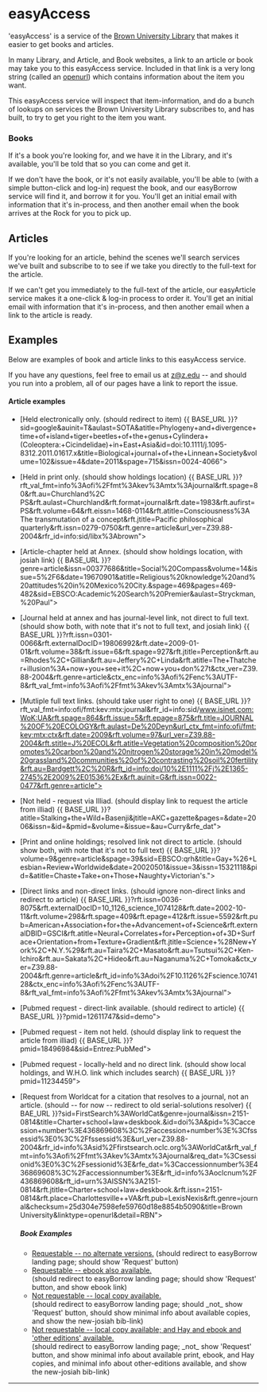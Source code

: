 easyAccess
==========

'easyAccess' is a service of the [Brown University Library][BUL] that makes it easier to get books and articles.

In many Library, and Article, and Book websites, a link to an article or book may take you to this easyAccess service. Included in that link is a very long string (called an [openurl][openurl]) which contains information about the item you want.

This easyAccess service will inspect that item-information, and do a bunch of lookups on services the Brown University Library subscribes to, and has built, to try to get you right to the item you want.


### Books

If it's a book you're looking for, and we have it in the Library, and it's available, you'll be told that so you can come and get it.

If we don't have the book, or it's not easily available, you'll be able to (with a simple button-click and log-in) request the book, and our easyBorrow service will find it, and borrow it for you. You'll get an initial email with information that it's in-process, and then another email when the book arrives at the Rock for you to pick up.


## Articles

If you're looking for an article, behind the scenes we'll search services we've built and subscribe to to see if we take you directly to the full-text for the article.

If we can't get you immediately to the full-text of the article, our easyArticle service makes it a one-click & log-in process to order it. You'll get an initial email with information that it's in-process, and then another email when a link to the article is ready.


[BUL]: https://library.brown.edu/
[openurl]: https://en.wikipedia.org/wiki/OpenURL


## Examples

Below are examples of book and article links to this easyAccess service.

If you have any questions, feel free to email us at z@z.edu -- and should you run into a problem, all of our pages have a link to report the issue.


#### Article examples

- [Held electronically only. (should redirect to item)
{{ BASE_URL }}?sid=google&auinit=T&aulast=SOTA&atitle=Phylogeny+and+divergence+time+of+island+tiger+beetles+of+the+genus+Cylindera+(Coleoptera:+Cicindelidae)+in+East+Asia&id=doi:10.1111/j.1095-8312.2011.01617.x&title=Biological+journal+of+the+Linnean+Society&volume=102&issue=4&date=2011&spage=715&issn=0024-4066">

- [Held in print only. (should show holdings location)
{{ BASE_URL }}?rft_val_fmt=info%3Aofi%2Ffmt%3Akev%3Amtx%3Ajournal&rft.spage=80&rft.au=Churchland%2C PS&rft.aulast=Churchland&rft.format=journal&rft.date=1983&rft.aufirst=PS&rft.volume=64&rft.eissn=1468-0114&rft.atitle=Consciousness%3A The transmutation of a concept&rft.jtitle=Pacific philosophical quarterly&rft.issn=0279-0750&rft.genre=article&url_ver=Z39.88-2004&rfr_id=info:sid/libx%3Abrown">

- [Article-chapter held at Annex. (should show holdings location, with josiah link)
{{ BASE_URL }}?genre=article&issn=00377686&title=Social%20Compass&volume=14&issue=5%2F6&date=19670901&atitle=Religious%20knowledge%20and%20attitudes%20in%20Mexico%20City.&spage=469&pages=469-482&sid=EBSCO:Academic%20Search%20Premier&aulast=Stryckman,%20Paul">

- [Journal held at annex and has journal-level link, not direct to full text. (should show both, with note that it's not to full text, and josiah link)
{{ BASE_URL }}?rft.issn=0301-0066&rft.externalDocID=19806992&rft.date=2009-01-01&rft.volume=38&rft.issue=6&rft.spage=927&rft.jtitle=Perception&rft.au=Rhodes%2C+Gillian&rft.au=Jeffery%2C+Linda&rft.atitle=The+Thatcher+illusion%3A+now+you+see+it%2C+now+you+don%27t&ctx_ver=Z39.88-2004&rft.genre=article&ctx_enc=info%3Aofi%2Fenc%3AUTF-8&rft_val_fmt=info%3Aofi%2Ffmt%3Akev%3Amtx%3Ajournal">

- [Mutliple full text links. (should take user right to one)
{{ BASE_URL }}?rft_val_fmt=info:ofi/fmt:kev:mtx:journal&rfr_id=info:sid/www.isinet.com:WoK:UA&rft.spage=864&rft.issue=5&rft.epage=875&rft.title=JOURNAL%20OF%20ECOLOGY&rft.aulast=De%20Deyn&url_ctx_fmt=info:ofi/fmt:kev:mtx:ctx&rft.date=2009&rft.volume=97&url_ver=Z39.88-2004&rft.stitle=J%20ECOL&rft.atitle=Vegetation%20composition%20promotes%20carbon%20and%20nitrogen%20storage%20in%20model%20grassland%20communities%20of%20contrasting%20soil%20fertility&rft.au=Bardgett%2C%20R&rft_id=info:doi/10%2E1111%2Fj%2E1365-2745%2E2009%2E01536%2Ex&rft.auinit=G&rft.issn=0022-0477&rft.genre=article">

- [Not held - request via Illiad. (should display link to request the article from illiad)
{{ BASE_URL }}?atitle=Stalking+the+Wild+Basenji&jtitle=AKC+gazette&pages=&date=2006&issn=&id=&pmid=&volume=&issue=&au=Curry&rfe_dat">

- [Print and online holdings; resolved link not direct to article. (should show both, with note that it's not to full text)
{{ BASE_URL }}?volume=9&genre=article&spage=39&sid=EBSCO:qrh&title=Gay+%26+Lesbian+Review+Worldwide&date=20020501&issue=3&issn=15321118&pid=&atitle=Chaste+Take+on+Those+Naughty+Victorian's.">

- [Direct links and non-direct links. (should ignore non-direct links and redirect to article)
{{ BASE_URL }}?rft.issn=0036-8075&rft.externalDocID=10_1126_science_1074128&rft.date=2002-10-11&rft.volume=298&rft.spage=409&rft.epage=412&rft.issue=5592&rft.pub=American+Association+for+the+Advancement+of+Science&rft.externalDBID=GSCI&rft.atitle=Neural+Correlates+for+Perception+of+3D+Surface+Orientation+from+Texture+Gradient&rft.jtitle=Science+%28New+York%2C+N.Y.%29&rft.au=Taira%2C+Masato&rft.au=Tsutsui%2C+Ken-Ichiro&rft.au=Sakata%2C+Hideo&rft.au=Naganuma%2C+Tomoka&ctx_ver=Z39.88-2004&rft.genre=article&rft_id=info%3Adoi%2F10.1126%2Fscience.1074128&ctx_enc=info%3Aofi%2Fenc%3AUTF-8&rft_val_fmt=info%3Aofi%2Ffmt%3Akev%3Amtx%3Ajournal">

- [Pubmed request - direct-link available. (should redirect to article)
{{ BASE_URL }}?pmid=12611747&sid=demo">

- [Pubmed request - item not held. (should display link to request the article from illiad)
{{ BASE_URL }}?pmid=18496984&sid=Entrez:PubMed">

- [Pubmed request - locally-held and no direct link. (should show local holdings, and W.H.O. link which includes search)
{{ BASE_URL }}?pmid=11234459">

- [Request from Worldcat for a citation that resolves to a journal, not an article. (should -- for now -- redirect to old serial-solutions resolver)
{{ BAE_URL }}?sid=FirstSearch%3AWorldCat&genre=journal&issn=2151-0814&title=Charter+school+law+deskbook.&id=doi%3A&pid=%3Caccession+number%3E436869608%3C%2Faccession+number%3E%3Cfssessid%3E0%3C%2Ffssessid%3E&url_ver=Z39.88-2004&rfr_id=info%3Asid%2Ffirstsearch.oclc.org%3AWorldCat&rft_val_fmt=info%3Aofi%2Ffmt%3Akev%3Amtx%3Ajournal&req_dat=%3Csessionid%3E0%3C%2Fsessionid%3E&rfe_dat=%3Caccessionnumber%3E436869608%3C%2Faccessionnumber%3E&rft_id=info%3Aoclcnum%2F436869608&rft_id=urn%3AISSN%3A2151-0814&rft.jtitle=Charter+school+law+deskbook.&rft.issn=2151-0814&rft.place=Charlottesville++VA&rft.pub=LexisNexis&rft.genre=journal&checksum=25d304e7598efe59760d18e8854b5090&title=Brown University&linktype=openurl&detail=RBN">





    <h5 class="intro">Book Examples</h5>
    <ul>
    <li><a href="{{ BASE_URL }}?sid=FirstSearch:WorldCat&genre=book&isbn=9780439339117&title=Zen+shorts&date=2005&aulast=Muth&aufirst=Jon&auinitm=J&id=doi:&pid=53084041&url_ver=Z39.88-2004&rfr_id=info:sid/firstsearch.oclc.org:WorldCat&rft_val_fmt=info:ofi/fmt:kev:mtx:book&rft.genre=book&rfe_dat=<accessionnumber>53084041</accessionnumber>&rft_id=info:oclcnum/53084041&rft_id=urn:ISBN:9780439339117&rft.aulast=Muth&rft.aufirst=Jon&rft.auinitm=J&rft.btitle=Zen+shorts&rft.date=2005&rft.isbn=9780439339117&rft.place=New+York&rft.pub=Scholastic+Press&rft.edition=1st+ed.">
        Requestable -- no alternate versions.</a> (should redirect to easyBorrow landing page; should show 'Request' button)</li>
    <!-- <li><a href="{{ BASE_URL }}?sid=FirstSearch%3AWorldCat&genre=book&isbn=9780099598169&title=Zen+and+the+art+of+motorcycle+maintenance+%3A+an+inquiry+into+values&date=2014&aulast=Pirsig&aufirst=Robert&auinitm=M&id=doi%3A&pid=897778210%3Cfssessid%3E0%3C%2Ffssessid%3E%3Cedition%3E40th+anniversary+edition.%3C%2Fedition%3E&url_ver=Z39.88-2004&rfr_id=info%3Asid%2Ffirstsearch.oclc.org%3AWorldCat&rft_val_fmt=info%3Aofi%2Ffmt%3Akev%3Amtx%3Abook&rft.genre=book&req_dat=%3Csessionid%3E0%3C%2Fsessionid%3E&rfe_dat=%3Caccessionnumber%3E897778210%3C%2Faccessionnumber%3E&rft_id=info%3Aoclcnum%2F897778210&rft_id=urn%3AISBN%3A9780099598169&rft.aulast=Pirsig&rft.aufirst=Robert&rft.auinitm=M&rft.btitle=Zen+and+the+art+of+motorcycle+maintenance+%3A+an+inquiry+into+values&rft.date=2014&rft.isbn=9780099598169&rft.edition=40th+anniversary+edition.&rft.genre=book">
        Requestable -- version not available, _should_ show other versions available</a></li> -->
    <li><a href="{{ BASE_URL }}?sid=FirstSearch%3AWorldCat&genre=book&title=Zen&date=1978&aulast=Yoshioka&aufirst=Tōichi&id=doi%3A&pid=6104671%3Cfssessid%3E0%3C%2Ffssessid%3E%3Cedition%3E1st+ed.%3C%2Fedition%3E&url_ver=Z39.88-2004&rfr_id=info%3Asid%2Ffirstsearch.oclc.org%3AWorldCat&rft_val_fmt=info%3Aofi%2Ffmt%3Akev%3Amtx%3Abook&rft.genre=book&req_dat=%3Csessionid%3E0%3C%2Fsessionid%3E&rfe_dat=%3Caccessionnumber%3E6104671%3C%2Faccessionnumber%3E&rft_id=info%3Aoclcnum%2F6104671&rft.aulast=Yoshioka&rft.aufirst=Tōichi&rft.btitle=Zen&rft.date=1978&rft.place=Osaka++Japan&rft.pub=Hoikusha&rft.edition=1st+ed.&rft.genre=book">
        Requestable -- ebook also available.</a> <br/>(should redirect to easyBorrow landing page; should show 'Request' button, and show ebook link)</li>
    <li><a href="{{ BASE_URL }}?sid=FirstSearch%3AWorldCat&genre=book&isbn=9780688002305&title=Zen+and+the+art+of+motorcycle+maintenance%3A+an+inquiry+into+values%2C&date=1974&aulast=Pirsig&aufirst=Robert&auinitm=M&id=doi%3A&pid=673595%3Cfssessid%3E0%3C%2Ffssessid%3E&url_ver=Z39.88-2004&rfr_id=info%3Asid%2Ffirstsearch.oclc.org%3AWorldCat&rft_val_fmt=info%3Aofi%2Ffmt%3Akev%3Amtx%3Abook&rft.genre=book&req_dat=%3Csessionid%3E0%3C%2Fsessionid%3E&rfe_dat=%3Caccessionnumber%3E673595%3C%2Faccessionnumber%3E&rft_id=info%3Aoclcnum%2F673595&rft_id=urn%3AISBN%3A9780688002305&rft.aulast=Pirsig&rft.aufirst=Robert&rft.auinitm=M&rft.btitle=Zen+and+the+art+of+motorcycle+maintenance%3A+an+inquiry+into+values%2C&rft.date=1974&rft.isbn=9780688002305&rft.place=New+York&rft.pub=Morrow&rft.genre=book">
        Not requestable -- local copy available.</a> <br/>(should redirect to easyBorrow landing page; should _not_ show 'Request' button, should show minimal info about available copies, and show the new-josiah bib-link)</li>
    <li><a href="{{ BASE_URL }}?sid=FirstSearch%3AWorldCat&isbn=9781587299803&title=Supplement+to+%22Walt+Whitman%2C+a+descriptive+bibliography%22&date=2011&aulast=Myerson&aufirst=Joel&id=doi%3A&pid=727367664%3Cfssessid%3E0%3C%2Ffssessid%3E&url_ver=Z39.88-2004&rfr_id=info%3Asid%2Ffirstsearch.oclc.org%3AWorldCat&rft_val_fmt=info%3Aofi%2Ffmt%3Akev%3Amtx%3Abook&rft.genre=unknown&req_dat=%3Csessionid%3E0%3C%2Fsessionid%3E&rfe_dat=%3Caccessionnumber%3E727367664%3C%2Faccessionnumber%3E&rft_id=info%3Aoclcnum%2F727367664&rft_id=urn%3AISBN%3A9781587299803&rft.aulast=Myerson&rft.aufirst=Joel&rft.title=Supplement+to+%22Walt+Whitman%2C+a+descriptive+bibliography%22&rft.date=2011&rft.isbn=9781587299803&rft.place=Iowa+City+%3A&rft.pub=University+of+Iowa+Press%2C&rft.genre=unknown">
        Not requestable -- local copy available; and Hay and ebook and 'other editions' available.</a> <br/>(should redirect to easyBorrow landing page; _not_ show 'Request' button, and show minimal info about available print, ebook, and Hay copies, and minimal info about other-editions available, and show the new-josiah bib-link)</li>
    </ul>


---
